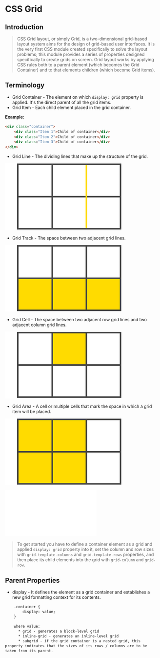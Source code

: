 # CSS Grid


## Introduction
> CSS Grid layout, or simply Grid, is a two-dimensional grid-based layout system aims for the design of grid-based user interfaces. It is the very first CSS module created specifically to solve the layout problems; this module provides a series of properties designed specifically to create grids on screen. Grid layout works by applying CSS rules both to a parent element (which becomes the Grid Container) and to that elements children (which become Grid items).

## Terminology
* Grid Container - The element on which `display: grid` property is applied. It's the direct parent of all the grid items.
* Grid Item - Each child element placed in the grid container.

**Example:**
```html
<div class="container">
    <div class="Item 1">Child of container</div>
    <div class="Item 2">Child of container</div>
    <div class="Item 3">Child of container</div>
</div>
```
* Grid Line - The dividing lines that make up the structure of the grid.

![Grid Line](./img/grid-line.png)

* Grid Track - The space between two adjacent grid lines.

![Grid Track](./img/grid-track.png)

* Grid Cell - The space between two adjacent row grid lines and two adjacent column grid lines.

![Grid Cell](./img/grid-cell.png)

* Grid Area - A cell or multiple cells that mark the space in which a grid item will be placed.

![Grid Area](./img/grid-area.png)

![Grid Term](./img/Grid_term.odt)


> To get started you have to define a container element as a grid and applied `display: grid` property into it, set the column and row sizes with `grid-template-columns` and `grid-template-rows` properties, and then place its child elements into the grid with `grid-column` and `grid-row`.


## Parent Properties
* display - It defines the element as a grid container and establishes a new grid formatting context for its contents.
```display
    .container {
        display: value;
    }

    where value:
      * grid - generates a block-level grid
      * inline-grid - generates an inline-level grid
      * subgrid - if the grid container is a nested grid, this property indicates that the sizes of its rows / columns are to be taken from its parent.
```
      
